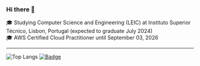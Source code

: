 ### Hi there 👋

🎓 Studying Computer Science and Engineering (LEIC) at Instituto Superior Técnico, Lisbon, Portugal (expected to graduate July 2024)  \
🎓 AWS Certified Cloud Practitioner until September 03, 2026

-------------------------
![Top Langs](https://github-readme-stats.vercel.app/api/top-langs/?username=TiDeane&hide=javascript,css,scss,html&theme=tokyonight)
[![Badge](https://github.com/TiDeane/TiDeane/assets/120483063/a24d308e-1a0a-40f5-ad35-050005358ede)](https://www.credly.com/badges/9d94075d-c315-4582-9c3e-73b7f2b26f3e/public_url)

<!--
**TiDeane/TiDeane** is a ✨ _special_ ✨ repository because its `README.md` (this file) appears on your GitHub profile.

Here are some ideas to get you started:

- 🔭 I’m currently working on ...
- 🌱 I’m currently learning ...
- 👯 I’m looking to collaborate on ...
- 🤔 I’m looking for help with ...
- 💬 Ask me about ...
- 📫 How to reach me: ...
- 😄 Pronouns: ...
- ⚡ Fun fact: ...
-->
